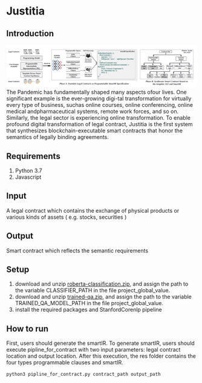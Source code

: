 # Justitia

## Introduction
![Workflow of DepImpact](architecture.png)
The Pandemic has fundamentally shaped many aspects ofour lives. One significant example is the ever-growing digi-tal transformation for virtually every type of business, suchas online courses, online conferencing, online medical andpharmaceutical systems, remote work forces, and so on.
Similarly, the legal sector is experiencing online transformation. To enable profound digital
transformation of legal contract, Justitia is the first system that synthesizes blockchain-executable
smart contracts that honor the semantics of legally binding agreements.

## Requirements
<ol>
<li>Python 3.7</li>
<li>Javascript</li>
</ol>

## Input
A legal contract which contains the exchange of physical products or various kinds of assets (
e.g. stocks, securities
) 

## Output
Smart contract which reflects the semantic requirements

## Setup
1. download and unzip [roberta-classification.zip](https://drive.google.com/file/d/1s8vbKgDeQ8NN4IpS3oPX87BJgWMJY1-w/view?usp=sharing), and assign the path to the variable CLASSIFIER_PATH in the file project_global_value.
2. download and unzip [trained-qa.zip](https://drive.google.com/file/d/1cU7zgLDHAqW2sgbBj3YXcdmikLKG3oHQ/view?usp=sharing), and assign the path to the variable TRAINED_QA_MODEL_PATH in the file project_global_value.
3. install the required packages and StanfordCorenlp pipeline
## How to run
First, users should generate the smartIR. To generate smartIR, users should execute
pipline_for_contract with two input parameters: legal contract location and output location.
After this execution, the res folder contains the four types programmable clauses and smartIR.

    python3 pipline_for_contract.py contract_path output_path

